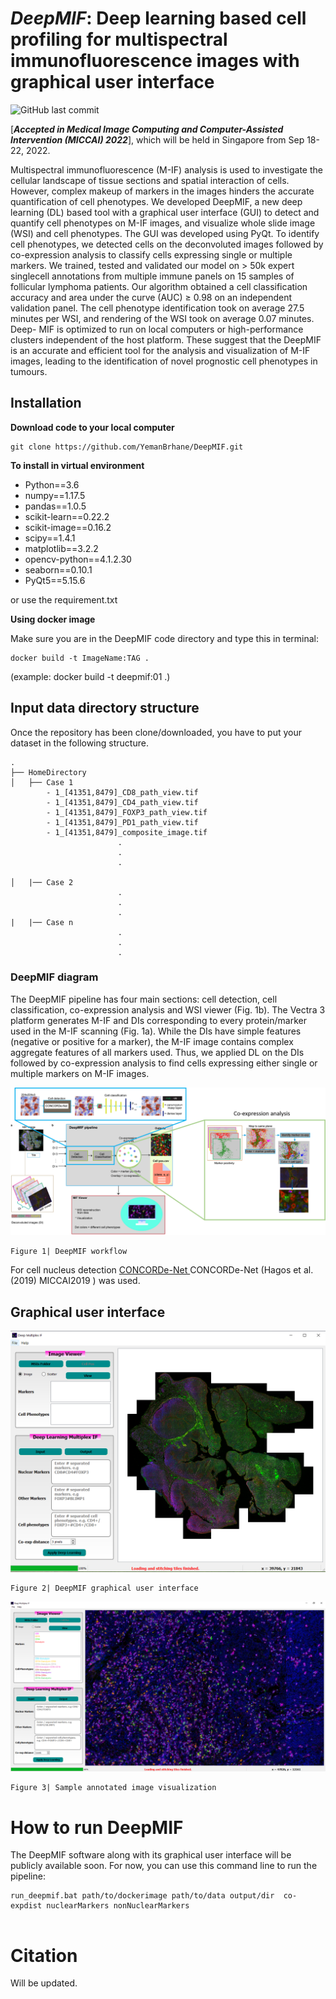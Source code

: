 # ***DeepMIF***: Deep learning based cell profiling for multispectral immunofluorescence images with graphical user interface

![GitHub last commit](https://img.shields.io/github/last-commit/YemanBrhane/DeepMIF-and-Whole-Slide-MIF-Viewer)

[***Accepted in Medical Image Computing and Computer-Assisted Intervention (MICCAI) 2022***], which will be held in Singapore from Sep 18-22, 2022. 

Multispectral immunofluorescence (M-IF) analysis is used to investigate the cellular landscape of tissue sections and spatial interaction of cells. However, complex makeup of markers in the images hinders the accurate quantification of cell phenotypes. We developed DeepMIF, a new deep learning (DL) based tool with a graphical user interface (GUI) to detect and quantify cell phenotypes on M-IF images, and visualize whole slide image (WSI) and cell phenotypes. The GUI was developed using PyQt. To identify cell phenotypes, we detected cells on the deconvoluted images followed by co-expression analysis to classify cells expressing single or multiple markers. We trained, tested and validated our model on > 50k expert singlecell annotations from multiple immune panels on 15 samples of follicular lymphoma patients. Our algorithm obtained a cell classification accuracy and area under the curve (AUC) ≥ 0.98 on an independent validation panel. The cell phenotype identification took on average 27.5 minutes per WSI, and rendering of the WSI took on average 0.07 minutes. Deep- MIF is optimized to run on local computers or high-performance clusters independent of the host platform. These suggest that the DeepMIF is an accurate and efficient tool for the analysis and visualization of M-IF images, leading to the identification of novel prognostic cell phenotypes in
tumours.



## Installation
**Download code to your local computer**
```
git clone https://github.com/YemanBrhane/DeepMIF.git
```
**To install in virtual environment**
- Python==3.6
- numpy==1.17.5
- pandas==1.0.5
- scikit-learn==0.22.2
- scikit-image==0.16.2
- scipy==1.4.1
- matplotlib==3.2.2
- opencv-python==4.1.2.30
- seaborn==0.10.1
- PyQt5==5.15.6

or use the requirement.txt

**Using docker image**

Make sure you are in the DeepMIF code directory and type this in terminal:
```
docker build -t ImageName:TAG .  
```
(example: docker build -t deepmif:01 .)


## Input data directory structure
Once the repository has been clone/downloaded, you have to put your dataset in the following structure.
```
.
├── HomeDirectory
│   ├── Case 1
        - 1_[41351,8479]_CD8_path_view.tif
        - 1_[41351,8479]_CD4_path_view.tif
        - 1_[41351,8479]_FOXP3_path_view.tif
        - 1_[41351,8479]_PD1_path_view.tif
        - 1_[41351,8479]_composite_image.tif
                        .
                        .
                        .

│   |── Case 2    
                        .
                        .
                        .                                                                                                              
|   |── Case n
                        .
                        .
                        .
```
### DeepMIF diagram

The DeepMIF pipeline has four main sections: cell detection, cell classification,
co-expression analysis and WSI viewer (Fig. 1b). The Vectra 3 platform generates
M-IF and DIs corresponding to every protein/marker used in the M-IF
scanning (Fig. 1a). While the DIs have simple features (negative or positive for
a marker), the M-IF image contains complex aggregate features of all markers
used. Thus, we applied DL on the DIs followed by co-expression analysis to find
cells expressing either single or multiple markers on M-IF images.


![PIPELINE](images/whole_pipeline.png)
```
Figure 1| DeepMIF workflow
```
For cell nucleus detection  <a href="https://link.springer.com/chapter/10.1007/978-3-030-32239-7_74"> CONCORDe-Net </a> CONCORDe-Net (Hagos et al. (2019) MICCAI2019 ) was used. 


## Graphical user interface
![DeepMIF GUI](images/guiimage.PNG)
```
Figure 2| DeepMIF graphical user interface
```

![DeepMIF GUI](images/gui3.PNG)

```
Figure 3| Sample annotated image visualization
```

# How to run DeepMIF
The DeepMIF software along with its graphical user interface will be publicly available soon. For now, you can use this command line to run the pipeline:

```
run_deepmif.bat path/to/dockerimage path/to/data output/dir  co-expdist nuclearMarkers nonNuclearMarkers


```

# Citation

Will be updated.